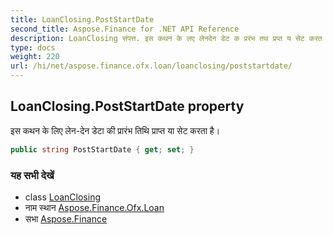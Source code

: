 ```yaml
---
title: LoanClosing.PostStartDate
second_title: Aspose.Finance for .NET API Reference
description: LoanClosing संपत्त. इस कथन के लए लेनदेन डेट क प्ररंभ तथ प्रप्त य सेट करत है
type: docs
weight: 220
url: /hi/net/aspose.finance.ofx.loan/loanclosing/poststartdate/
---
```

## LoanClosing.PostStartDate property

इस कथन के लिए लेन-देन डेटा की प्रारंभ तिथि प्राप्त या सेट करता है।

```csharp
public string PostStartDate { get; set; }
```

### यह सभी देखें

* class [LoanClosing](../)
* नाम स्थान [Aspose.Finance.Ofx.Loan](../../loanclosing/)
* सभा [Aspose.Finance](../../../)


